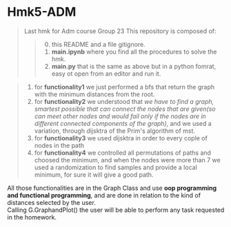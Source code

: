# **Hmk5-ADM**
> Last hmk for Adm course
> Group 23
This repository is composed of:
>> 0) this README and a file gitignore.
>> 1) **main.ipynb** where you find all the procedures to solve the hmk.
>> 2) **main.py** that is the same as above but in a python fomrat, easy ot open from an editor and run it.

> 1) for **functionality1** we just performed a bfs that return the graph with the minimum distances from the root.
> 2) for **functionality2** we understood that *we have to find a graph, smartest possible that can connect the nodes that are given(so can meet other nodes and would fail only if the nodes are in different connected components of the graph)*, and we used a variation, through dijsktra of the Prim's algorithm of mst.
> 3) for **functionality3** we used dijsktra in order to every cople of nodes in the path
> 4) for **functionality4** we controlled all permutations of paths and choosed the minimum, and when the nodes were more than 7 we used a randomization to find samples and provide a local minimum, for sure it will give a good path.

All those functionalities are in the Graph Class and use **oop programming and functional programming**, and are done in relation to the kind of distances selected by the user. <br>
Calling G.GraphandPlot() the user will be able to perform any task requested in the homework.
